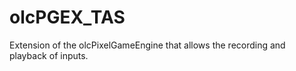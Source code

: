 # olcPGEX_TAS

Extension of the olcPixelGameEngine that allows the recording and playback of inputs.